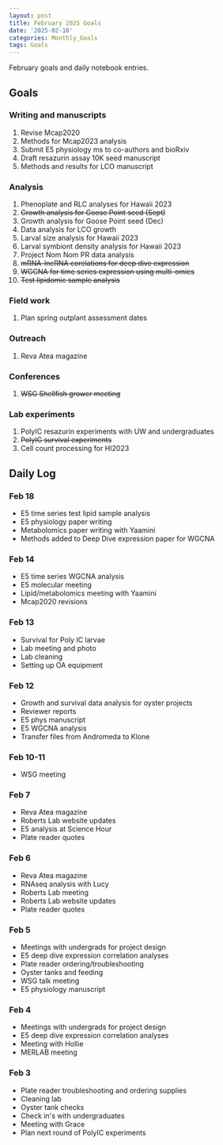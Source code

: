 ```yaml
---
layout: post
title: February 2025 Goals
date: '2025-02-18'
categories: Monthly_Goals
tags: Goals
---
```


February goals and daily notebook entries. 

## Goals  

### Writing and manuscripts 
              
1. Revise Mcap2020
2. Methods for Mcap2023 analysis
3. Submit E5 physiology ms to co-authors and bioRxiv 
4. Draft resazurin assay 10K seed manuscript
5. Methods and results for LCO manuscript 

### Analysis

1. Phenoplate and RLC analyses for Hawaii 2023
2. ~~Growth analysis for Goose Point seed (Sept)~~
3. Growth analysis for Goose Point seed (Dec)
4. Data analysis for LCO growth 
5. Larval size analysis for Hawaii 2023
6. Larval symbiont density analysis for Hawaii 2023
7. Project Nom Nom PR data analysis 
8. ~~mRNA-lncRNA corelations for deep dive expression~~
9. ~~WGCNA for time series expression using multi-omics~~ 
10. ~~Test lipidomic sample analysis~~

### Field work 

1. Plan spring outplant assessment dates

### Outreach 

1. Reva Atea magazine 

### Conferences 

1. ~~WSG Shellfish grower meeting~~

### Lab experiments 

1. PolyIC resazurin experiments with UW and undergraduates
2. ~~PolyIC survival experiments~~ 
3. Cell count processing for HI2023

## **Daily Log**   

### Feb 18

- E5 time series test lipid sample analysis
- E5 physiology paper writing
- Metabolomics paper writing with Yaamini 
- Methods added to Deep Dive expression paper for WGCNA 

### Feb 14

- E5 time series WGCNA analysis 
- E5 molecular meeting 
- Lipid/metabolomics meeting with Yaamini
- Mcap2020 revisions 

### Feb 13

- Survival for Poly IC larvae 
- Lab meeting and photo 
- Lab cleaning 
- Setting up OA equipment 

### Feb 12

- Growth and survival data analysis for oyster projects 
- Reviewer reports 
- E5 phys manuscript 
- E5 WGCNA analysis 
- Transfer files from Andromeda to Klone 

### Feb 10-11

- WSG meeting 

### Feb 7

- Reva Atea magazine 
- Roberts Lab website updates
- E5 analysis at Science Hour
- Plate reader quotes 

### Feb 6

- Reva Atea magazine 
- RNAseq analysis with Lucy
- Roberts Lab meeting
- Roberts Lab website updates
- Plate reader quotes 

### Feb 5

- Meetings with undergrads for project design 
- E5 deep dive expression correlation analyses
- Plate reader ordering/troubleshooting
- Oyster tanks and feeding 
- WSG talk meeting 
- E5 physiology manuscript

### Feb 4

- Meetings with undergrads for project design 
- E5 deep dive expression correlation analyses
- Meeting with Hollie 
- MERLAB meeting 

### Feb 3

- Plate reader troubleshooting and ordering supplies 
- Cleaning lab 
- Oyster tank checks 
- Check in's with undergraduates 
- Meeting with Grace 
- Plan next round of PolyIC experiments 


